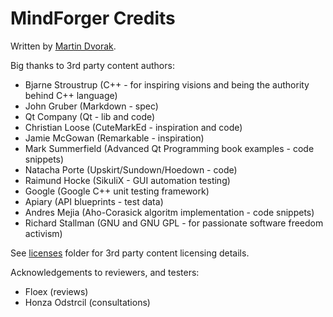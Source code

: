 # MindForger Credits

Written by [Martin Dvorak](http://me.mindforger.com).

Big thanks to 3rd party content authors:

* Bjarne Stroustrup (C++ - for inspiring visions and being the authority behind C++ language)
* John Gruber (Markdown - spec)
* Qt Company (Qt - lib and code)
* Christian Loose (CuteMarkEd - inspiration and code)
* Jamie McGowan (Remarkable - inspiration)
* Mark Summerfield (Advanced Qt Programming book examples - code snippets)
* Natacha Porte (Upskirt/Sundown/Hoedown - code)
* Raimund Hocke (SikuliX - GUI automation testing)
* Google (Google C++ unit testing framework)
* Apiary (API blueprints - test data)
* Andres Mejia (Aho-Corasick algoritm implementation - code snippets)
* Richard Stallman (GNU and GNU GPL - for passionate software freedom activism)

See [licenses](./licenses) folder for 3rd party content licensing details.

Acknowledgements to reviewers, and testers:

* Floex (reviews)
* Honza Odstrcil (consultations)
